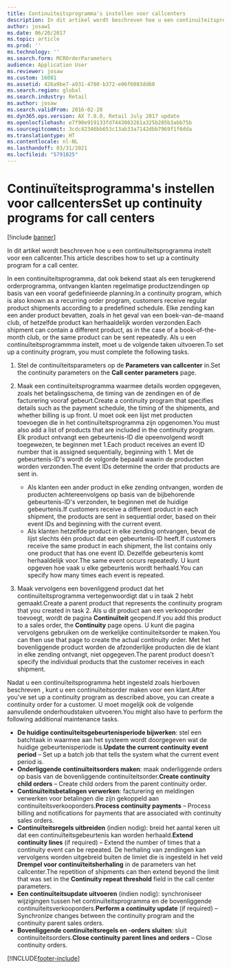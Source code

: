 ```yaml
---
title: Continuïteitsprogramma's instellen voor callcenters
description: In dit artikel wordt beschreven hoe u een continuïteitsprogramma instelt voor een callcenter.
author: josaw1
ms.date: 06/20/2017
ms.topic: article
ms.prod: ''
ms.technology: ''
ms.search.form: MCROrderParameters
audience: Application User
ms.reviewer: josaw
ms.custom: 16081
ms.assetid: 426a9be7-a931-4780-b372-e06f6083dd60
ms.search.region: global
ms.search.industry: Retail
ms.author: josaw
ms.search.validFrom: 2016-02-28
ms.dyn365.ops.version: AX 7.0.0, Retail July 2017 update
ms.openlocfilehash: e7f90e919133fd7443083261a325b285b3abb75b
ms.sourcegitcommit: 3cdc42346bb653c13ab33a7142dbb7969f1f6dda
ms.translationtype: HT
ms.contentlocale: nl-NL
ms.lasthandoff: 03/31/2021
ms.locfileid: "5791025"
---
```

# <a name="set-up-continuity-programs-for-call-centers"></a><span data-ttu-id="4bd57-103">Continuïteitsprogramma's instellen voor callcenters</span><span class="sxs-lookup"><span data-stu-id="4bd57-103">Set up continuity programs for call centers</span></span>

[!include [banner](includes/banner.md)]

<span data-ttu-id="4bd57-104">In dit artikel wordt beschreven hoe u een continuïteitsprogramma instelt voor een callcenter.</span><span class="sxs-lookup"><span data-stu-id="4bd57-104">This article describes how to set up a continuity program for a call center.</span></span>

<span data-ttu-id="4bd57-105">In een continuïteitsprogramma, dat ook bekend staat als een terugkerend orderprogramma, ontvangen klanten regelmatige productzendingen op basis van een vooraf gedefinieerde planning.</span><span class="sxs-lookup"><span data-stu-id="4bd57-105">In a continuity program, which is also known as a recurring order program, customers receive regular product shipments according to a predefined schedule.</span></span> <span data-ttu-id="4bd57-106">Elke zending kan een ander product bevatten, zoals in het geval van een boek-van-de-maand club, of hetzelfde product kan herhaaldelijk worden verzonden.</span><span class="sxs-lookup"><span data-stu-id="4bd57-106">Each shipment can contain a different product, as in the case of a book-of-the-month club, or the same product can be sent repeatedly.</span></span> <span data-ttu-id="4bd57-107">Als u een continuïteitsprogrammma instelt, moet u de volgende taken uitvoeren.</span><span class="sxs-lookup"><span data-stu-id="4bd57-107">To set up a continuity program, you must complete the following tasks.</span></span>

1. <span data-ttu-id="4bd57-108">Stel de continuïteitsparameters op de **Parameters van callcenter** in.</span><span class="sxs-lookup"><span data-stu-id="4bd57-108">Set the continuity parameters on the **Call center parameters** page.</span></span>
2. <span data-ttu-id="4bd57-109">Maak een continuïteitsprogramma waarmee details worden opgegeven, zoals het betalingsschema, de timing van de zendingen en of de facturering vooraf gebeurt.</span><span class="sxs-lookup"><span data-stu-id="4bd57-109">Create a continuity program that specifies details such as the payment schedule, the timing of the shipments, and whether billing is up front.</span></span> <span data-ttu-id="4bd57-110">U moet ook een lijst met producten toevoegen die in het continuïteitsprogramma zijn opgenomen.</span><span class="sxs-lookup"><span data-stu-id="4bd57-110">You must also add a list of products that are included in the continuity program.</span></span> <span data-ttu-id="4bd57-111">Elk product ontvangt een gebeurtenis-ID die opeenvolgend wordt toegewezen, te beginnen met 1.</span><span class="sxs-lookup"><span data-stu-id="4bd57-111">Each product receives an event ID number that is assigned sequentially, beginning with 1.</span></span> <span data-ttu-id="4bd57-112">Met de gebeurtenis-ID's wordt de volgorde bepaald waarin de producten worden verzonden.</span><span class="sxs-lookup"><span data-stu-id="4bd57-112">The event IDs determine the order that products are sent in.</span></span>

    - <span data-ttu-id="4bd57-113">Als klanten een ander product in elke zending ontvangen, worden de producten achtereenvolgens op basis van de bijbehorende gebeurtenis-ID's verzonden, te beginnen met de huidige gebeurtenis.</span><span class="sxs-lookup"><span data-stu-id="4bd57-113">If customers receive a different product in each shipment, the products are sent in sequential order, based on their event IDs and beginning with the current event.</span></span>
    - <span data-ttu-id="4bd57-114">Als klanten hetzelfde product in elke zending ontvangen, bevat de lijst slechts één product dat een gebeurtenis-ID heeft.</span><span class="sxs-lookup"><span data-stu-id="4bd57-114">If customers receive the same product in each shipment, the list contains only one product that has one event ID.</span></span> <span data-ttu-id="4bd57-115">Dezelfde gebeurtenis komt herhaaldelijk voor.</span><span class="sxs-lookup"><span data-stu-id="4bd57-115">The same event occurs repeatedly.</span></span> <span data-ttu-id="4bd57-116">U kunt opgeven hoe vaak u elke gebeurtenis wordt herhaald.</span><span class="sxs-lookup"><span data-stu-id="4bd57-116">You can specify how many times each event is repeated.</span></span>

3. <span data-ttu-id="4bd57-117">Maak vervolgens een bovenliggend product dat het continuïteitsprogramma vertegenwoordigt dat u in taak 2 hebt gemaakt.</span><span class="sxs-lookup"><span data-stu-id="4bd57-117">Create a parent product that represents the continuity program that you created in task 2.</span></span> <span data-ttu-id="4bd57-118">Als u dit product aan een verkooporder toevoegt, wordt de pagina **Continuïteit** geopend.</span><span class="sxs-lookup"><span data-stu-id="4bd57-118">If you add this product to a sales order, the **Continuity** page opens.</span></span> <span data-ttu-id="4bd57-119">U kunt die pagina vervolgens gebruiken om de werkelijke continuïteitsorder te maken.</span><span class="sxs-lookup"><span data-stu-id="4bd57-119">You can then use that page to create the actual continuity order.</span></span> <span data-ttu-id="4bd57-120">Met het bovenliggende product worden de afzonderlijke producten die de klant in elke zending ontvangt, niet opgegeven.</span><span class="sxs-lookup"><span data-stu-id="4bd57-120">The parent product doesn't specify the individual products that the customer receives in each shipment.</span></span>

<span data-ttu-id="4bd57-121">Nadat u een continuïteitsprogramma hebt ingesteld zoals hierboven beschreven , kunt u een continuïteitsorder maken voor een klant.</span><span class="sxs-lookup"><span data-stu-id="4bd57-121">After you've set up a continuity program as described above, you can create a continuity order for a customer.</span></span> <span data-ttu-id="4bd57-122">U moet mogelijk ook de volgende aanvullende onderhoudstaken uitvoeren.</span><span class="sxs-lookup"><span data-stu-id="4bd57-122">You might also have to perform the following additional maintenance tasks.</span></span>

- <span data-ttu-id="4bd57-123">**De huidige continuïteitsgebeurtenisperiode bijwerken**: stel een batchtaak in waarmee aan het systeem wordt doorgegeven wat de huidige gebeurtenisperiode is.</span><span class="sxs-lookup"><span data-stu-id="4bd57-123">**Update the current continuity event period** – Set up a batch job that tells the system what the current event period is.</span></span>
- <span data-ttu-id="4bd57-124">**Onderliggende continuïteitsorders maken**: maak onderliggende orders op basis van de bovenliggende continuïteitsorder.</span><span class="sxs-lookup"><span data-stu-id="4bd57-124">**Create continuity child orders** – Create child orders from the parent continuity order.</span></span>
- <span data-ttu-id="4bd57-125">**Continuïteitsbetalingen verwerken**: facturering en meldingen verwerken voor betalingen die zijn gekoppeld aan continuïteitsverkooporders.</span><span class="sxs-lookup"><span data-stu-id="4bd57-125">**Process continuity payments** – Process billing and notifications for payments that are associated with continuity sales orders.</span></span>
- <span data-ttu-id="4bd57-126">**Continuïteitsregels uitbreiden** (indien nodig): breid het aantal keren uit dat een continuïteitsgebeurtenis kan worden herhaald.</span><span class="sxs-lookup"><span data-stu-id="4bd57-126">**Extend continuity lines** (if required) – Extend the number of times that a continuity event can be repeated.</span></span> <span data-ttu-id="4bd57-127">De herhaling van zendingen kan vervolgens worden uitgebreid buiten de limiet die is ingesteld in het veld **Drempel voor continuïteitsherhaling** in de parameters van het callcenter.</span><span class="sxs-lookup"><span data-stu-id="4bd57-127">The repetition of shipments can then extend beyond the limit that was set in the **Continuity repeat threshold** field in the call center parameters.</span></span>
- <span data-ttu-id="4bd57-128">**Een continuïteitsupdate uitvoeren** (indien nodig): synchroniseer wijzigingen tussen het continuïteitsprogramma en de bovenliggende continuïteitsverkooporders.</span><span class="sxs-lookup"><span data-stu-id="4bd57-128">**Perform a continuity update** (if required) – Synchronize changes between the continuity program and the continuity parent sales orders.</span></span>
- <span data-ttu-id="4bd57-129">**Bovenliggende continuïteitsregels en -orders sluiten**: sluit continuïteitsorders.</span><span class="sxs-lookup"><span data-stu-id="4bd57-129">**Close continuity parent lines and orders** – Close continuity orders.</span></span>


[!INCLUDE[footer-include](../includes/footer-banner.md)]